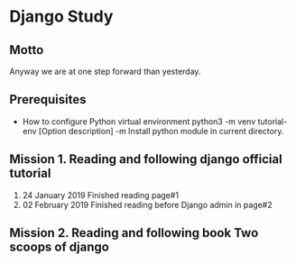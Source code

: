 Django Study
=============
Motto
-------------
Anyway we are at one step forward than yesterday.

Prerequisites
-------------
* How to configure Python virtual environment
	python3 -m venv tutorial-env
[Option description]
-m
Install python module in current directory.

Mission 1. Reading and following django official tutorial
-------------
1. 24 January 2019
Finished reading page#1
2. 02 February 2019
Finished reading before Django admin in page#2

Mission 2. Reading and following book Two scoops of django
-------------
